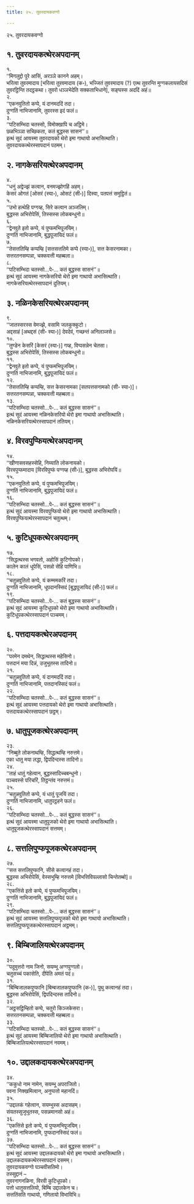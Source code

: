 ```yaml
---
title: २५. तुवरदायकवग्गो

---
```

२५. तुवरदायकवग्गो  


## १. तुवरदायकत्थेरअपदानम्

१.  
‘‘मिगलुद्दो पुरे आसिं, अरञ्ञे कानने अहम्।  
भरित्वा तुवरमादाय [भरित्वा तुरवमादाय (क॰), भज्जितं तुवरमादाय (?) एत्थ तुवरन्ति मुग्गकलायसदिसं तुवरट्ठिन्ति तदट्ठकथा। तुवरो धञ्ञभेदेति सक्कताभिधाने], सङ्घस्स अददिं अहं॥  
२.  
‘‘एकनवुतितो कप्पे, यं दानमददिं तदा।  
दुग्गतिं नाभिजानामि, तुवरस्स इदं फलं॥  
३.  
‘‘पटिसम्भिदा चतस्सो, विमोक्खापि च अट्ठिमे।  
छळभिञ्ञा सच्छिकता, कतं बुद्धस्स सासनं’’॥  
इत्थं सुदं आयस्मा तुवरदायको थेरो इमा गाथायो अभासित्थाति।  
तुवरदायकत्थेरस्सापदानं पठमम्।  


## २. नागकेसरियत्थेरअपदानम्

४.  
‘‘धनुं अद्वेज्झं कत्वान, वनमज्झोगहिं अहम्।  
केसरं ओगतं [ओसरं (स्या॰), ओसटं (सी॰)] दिस्वा, पतपत्तं समुट्ठितं॥  
५.  
‘‘उभो हत्थेहि पग्गय्ह, सिरे कत्वान अञ्जलिम्।  
बुद्धस्स अभिरोपेसिं, तिस्सस्स लोकबन्धुनो॥  
६.  
‘‘द्वेनवुते इतो कप्पे, यं पुप्फमभिपूजयिम्।  
दुग्गतिं नाभिजानामि, बुद्धपूजायिदं फलं॥  
७.  
‘‘तेसत्ततिम्हि कप्पम्हि [सत्तसत्ततिमे कप्पे (स्या॰)], सत्त केसरनामका।  
सत्तरतनसम्पन्ना, चक्कवत्ती महब्बला॥  
८.  
‘‘पटिसम्भिदा चतस्सो…पे॰… कतं बुद्धस्स सासनं’’॥  
इत्थं सुदं आयस्मा नागकेसरियो थेरो इमा गाथायो अभासित्थाति।  
नागकेसरियत्थेरस्सापदानं दुतियम्।  


## ३. नळिनकेसरियत्थेरअपदानम्

९.  
‘‘जातस्सरस्स वेमज्झे, वसामि जलकुक्कुटो।  
अद्दसाहं [अथद्दसं (सी॰ स्या॰)] देवदेवं, गच्छन्तं अनिलञ्जसे॥  
१०.  
‘‘तुण्डेन केसरिं [केसरं (स्या॰)] गय्ह, विप्पसन्नेन चेतसा।  
बुद्धस्स अभिरोपेसिं, तिस्सस्स लोकबन्धुनो॥  
११.  
‘‘द्वेनवुते इतो कप्पे, यं पुप्फमभिपूजयिम्।  
दुग्गतिं नाभिजानामि, बुद्धपूजायिदं फलं॥  
१२.  
‘‘तेसत्ततिम्हि कप्पम्हि, सत्त केसरनामका [सतपत्तसनामको (सी॰ स्या॰)]।  
सत्तरतनसम्पन्ना, चक्कवत्ती महब्बला॥  
१३.  
‘‘पटिसम्भिदा चतस्सो…पे॰… कतं बुद्धस्स सासनं’’॥  
इत्थं सुदं आयस्मा नळिनकेसरियो थेरो इमा गाथायो अभासित्थाति।  
नळिनकेसरियत्थेरस्सापदानं ततियम्।  


## ४. विरवपुप्फियत्थेरअपदानम्

१४.  
‘‘खीणासवसहस्सेहि, निय्याति लोकनायको।  
विरवपुप्फमादाय [विरविपुप्फं पग्गय्ह (सी॰)], बुद्धस्स अभिरोपयिं॥  
१५.  
‘‘एकनवुतितो कप्पे, यं पुप्फमभिपूजयिम्।  
दुग्गतिं नाभिजानामि, बुद्धपूजायिदं फलं॥  
१६.  
‘‘पटिसम्भिदा चतस्सो…पे॰… कतं बुद्धस्स सासनं’’॥  
इत्थं सुदं आयस्मा विरवपुप्फियो थेरो इमा गाथायो अभासित्थाति।  
विरवपुप्फियत्थेरस्सापदानं चतुत्थम्।  


## ५. कुटिधूपकत्थेरअपदानम्

१७.  
‘‘सिद्धत्थस्स भगवतो, अहोसिं कुटिगोपको।  
कालेन कालं धूपेसिं, पसन्नो सेहि पाणिभि॥  
१८.  
‘‘चतुन्नवुतितो कप्पे, यं कम्ममकरिं तदा।  
दुग्गतिं नाभिजानामि, धूपदानस्सिदं [बुद्धपूजायिदं (सी॰)] फलं॥  
१९.  
‘‘पटिसम्भिदा चतस्सो…पे॰… कतं बुद्धस्स सासनं’’॥  
इत्थं सुदं आयस्मा कुटिधूपको थेरो इमा गाथायो अभासित्थाति।  
कुटिधूपकत्थेरस्सापदानं पञ्चमम्।  


## ६. पत्तदायकत्थेरअपदानम्

२०.  
‘‘परमेन दमथेन, सिद्धत्थस्स महेसिनो।  
पत्तदानं मया दिन्नं, उजुभूतस्स तादिनो॥  
२१.  
‘‘चतुन्नवुतितो कप्पे, यं दानमददिं तदा।  
दुग्गतिं नाभिजानामि, पत्तदानस्सिदं फलं॥  
२२.  
‘‘पटिसम्भिदा चतस्सो…पे॰… कतं बुद्धस्स सासनं’’॥  
इत्थं सुदं आयस्मा पत्तदायको थेरो इमा गाथायो अभासित्थाति।  
पत्तदायकत्थेरस्सापदानं छट्ठम्।  


## ७. धातुपूजकत्थेरअपदानम्

२३.  
‘‘निब्बुते लोकनाथम्हि, सिद्धत्थम्हि नरुत्तमे।  
एका धातु मया लद्धा, द्विपदिन्दस्स तादिनो॥  
२४.  
‘‘ताहं धातुं गहेत्वान, बुद्धस्सादिच्चबन्धुनो।  
पञ्चवस्से परिचरिं, तिट्ठन्तंव नरुत्तमं॥  
२५.  
‘‘चतुन्नवुतितो कप्पे, यं धातुं पूजयिं तदा।  
दुग्गतिं नाभिजानामि, धातुपट्ठहने फलं॥  
२६.  
‘‘पटिसम्भिदा चतस्सो…पे॰… कतं बुद्धस्स सासनं’’॥  
इत्थं सुदं आयस्मा धातुपूजको थेरो इमा गाथायो अभासित्थाति।  
धातुपूजकत्थेरस्सापदानं सत्तमम्।  


## ८. सत्तलिपुप्फपूजकत्थेरअपदानम्

२७.  
‘‘सत्त सत्तलिपुप्फानि, सीसे कत्वानहं तदा।  
बुद्धस्स अभिरोपेसिं, वेस्सभुम्हि नरुत्तमे [विभत्तिविपल्लासो चिन्तेतब्बो]॥  
२८.  
‘‘एकत्तिंसे इतो कप्पे, यं पुप्फमभिपूजयिम्।  
दुग्गतिं नाभिजानामि, बुद्धपूजायिदं फलं॥  
२९.  
‘‘पटिसम्भिदा चतस्सो…पे॰… कतं बुद्धस्स सासनं’’॥  
इत्थं सुदं आयस्मा सत्तलिपुप्फपूजको थेरो इमा गाथायो अभासित्थाति।  
सत्तलिपुप्फपूजकत्थेरस्सापदानं अट्ठमम्।  


## ९. बिम्बिजालियत्थेरअपदानम्

३०.  
‘‘पदुमुत्तरो नाम जिनो, सयम्भू अग्गपुग्गलो।  
चतुसच्चं पकासेति, दीपेति अमतं पदं॥  
३१.  
‘‘बिम्बिजालकपुप्फानि [बिम्बजालकपुप्फानि (क॰)], पुथु कत्वानहं तदा।  
बुद्धस्स अभिरोपेसिं, द्विपदिन्दस्स तादिनो॥  
३२.  
‘‘अट्ठसट्ठिम्हितो कप्पे, चतुरो किञ्जकेसरा।  
सत्तरतनसम्पन्ना, चक्कवत्ती महब्बला॥  
३३.  
‘‘पटिसम्भिदा चतस्सो…पे॰… कतं बुद्धस्स सासनं’’॥  
इत्थं सुदं आयस्मा बिम्बिजालियो थेरो इमा गाथायो अभासित्थाति।  
बिम्बिजालियत्थेरस्सापदानं नवमम्।  


## १०. उद्दालकदायकत्थेरअपदानम्

३४.  
‘‘ककुधो नाम नामेन, सयम्भू अपराजितो।  
पवना निक्खमित्वान, अनुप्पत्तो महानदिं॥  
३५.  
‘‘उद्दालकं गहेत्वान, सयम्भुस्स अदासहम्।  
संयतस्सुजुभूतस्स, पसन्नमानसो अहं॥  
३६.  
‘‘एकत्तिंसे इतो कप्पे, यं पुप्फमभिपूजयिम्।  
दुग्गतिं नाभिजानामि, पुप्फदानस्सिदं फलं॥  
३७.  
‘‘पटिसम्भिदा चतस्सो…पे॰… कतं बुद्धस्स सासनं’’॥  
इत्थं सुदं आयस्मा उद्दालकदायको थेरो इमा गाथायो अभासित्थाति।  
उद्दालकदायकत्थेरस्सापदानं दसमम्।  
तुवरदायकवग्गो पञ्चवीसतिमो।  
तस्सुद्दानं –  
तुवरनागनळिना, विरवी कुटिधूपको।  
पत्तो धातुसत्तलियो, बिम्बि उद्दालकेन च।  
सत्ततिंसति गाथायो, गणितायो विभाविभि॥  